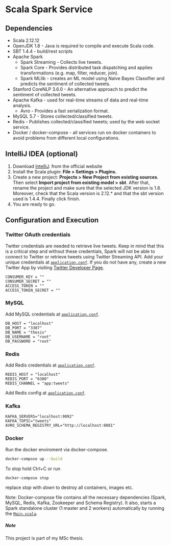 # Scala Spark Service

## Dependencies

* Scala 2.12.12
* OpenJDK 1.8 - Java is required to compile and execute Scala code.
* SBT 1.4.4 - build/rest scripts
* Apache Spark
	* Spark Streaming - Collects live tweets.
    * Spark Core - Provides distributed task dispatching and applies transformations (e.g. map, filter, reducer, join).
	* Spark MLlib - creates an ML model using Naive Bayes Classifier and predicts the sentiment of collected tweets.
* Stanford CoreNLP 3.6.0 - An alternative approach to predict the sentiment of collected tweets.
* Apache Kafka - used for real-time streams of data and real-time analysis.
    * Avro - Provides a fast serialization format.
* MySQL 5.7 - Stores collected/classified tweets.
* Redis - Publishes collected/classified tweets; used by the web socket service.
* Docker / docker-compose - all services run on docker containers to avoid problems from different local configurations.

## IntelliJ IDEA (optional)

1. Download [IntelliJ](https://www.jetbrains.com/idea/download). from the official website
2. Install the Scala plugin:  **File > Settings > Plugins.**
3. Create a new project: **Projects > New Project from existing sources**.
Then select **Import project from existing model > sbt**.
After that, rename the project and make sure that the selected JDK version is 1.8. Moreover, check that the Scala version is 2.12.* and that the sbt version used is 1.4.4. Finally click finish.
4. You are ready to go.

## Configuration and Execution

### Twitter OAuth credentials
Twitter credentials are needed to retrieve live tweets.
Keep in mind that this is a critical step and without these credentials, Spark will not be able to connect to Twitter or retrieve tweets using Twitter Streaming API. Add your unique credentials at [`application.conf`](src/main/resources/application.conf#L2-5).
If you do not have any, create a new Twitter App by visiting [Twitter Developer Page](https://dev.twitter.com/apps).

```
CONSUMER_KEY = ""
CONSUMER_SECRET = ""
ACCESS_TOKEN = ""
ACCESS_TOKEN_SECRET = ""
```

### MySQL
Add MySQL credentials at [`application.conf`](src/main/resources/application.conf).
```
DB_HOST = "localhost"
DB_PORT = "3307"
DB_NAME = "thesis"
DB_USERNAME = "root"
DB_PASSWORD = "root"
```

### Redis
Add Redis credentials at [`application.conf`](src/main/resources/application.conf).
```
REDIS_HOST = "localhost"
REDIS_PORT = "6380"
REDIS_CHANNEL = "app:tweets"
```

Add Redis config at [`application.conf`](src/main/resources/application.conf).

### Kafka
```
KAFKA_SERVERS="localhost:9092"
KAFKA_TOPIC="tweets"
AVRO_SCHEMA_REGISTRY_URL="http://localhost:8081"
```

### Docker
Run the docker enviroment via docker-compose.
```sh
docker-compose up --build
```

To stop hold Ctrl+C or run
```sh
docker-compose stop
```

replace *stop* with *down* to destroy all containers, images etc.

Note: Docker-compose file contains all the necessary dependencies (Spark, MySQL, Redis, Kafka, Zookeeper and Schema Registry).
It also, starts a Spark standalone cluster (1 master and 2 workers) automatically by running the [`Main.scala`](src/main/scala/com/giatsidis/spark/Main.scala).

##### Note
This project is part of my MSc thesis.